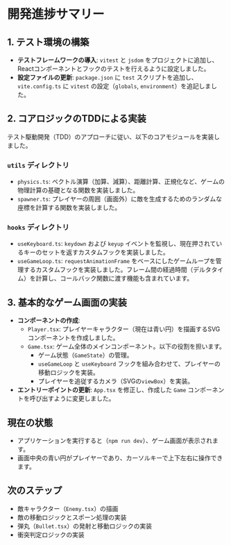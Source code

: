 # 開発進捗サマリー

## 1. テスト環境の構築

- **テストフレームワークの導入**: `vitest` と `jsdom` をプロジェクトに追加し、Reactコンポーネントとフックのテストを行えるように設定しました。
- **設定ファイルの更新**: `package.json` に `test` スクリプトを追加し、`vite.config.ts` に `vitest` の設定（`globals`, `environment`）を追記しました。

## 2. コアロジックのTDDによる実装

テスト駆動開発（TDD）のアプローチに従い、以下のコアモジュールを実装しました。

### `utils` ディレクトリ
- `physics.ts`: ベクトル演算（加算、減算）、距離計算、正規化など、ゲームの物理計算の基礎となる関数を実装しました。
- `spawner.ts`: プレイヤーの周囲（画面外）に敵を生成するためのランダムな座標を計算する関数を実装しました。

### `hooks` ディレクトリ
- `useKeyboard.ts`: `keydown` および `keyup` イベントを監視し、現在押されているキーのセットを返すカスタムフックを実装しました。
- `useGameLoop.ts`: `requestAnimationFrame` をベースにしたゲームループを管理するカスタムフックを実装しました。フレーム間の経過時間（デルタタイム）を計算し、コールバック関数に渡す機能も含まれています。

## 3. 基本的なゲーム画面の実装

- **コンポーネントの作成**: 
  - `Player.tsx`: プレイヤーキャラクター（現在は青い円）を描画するSVGコンポーネントを作成しました。
  - `Game.tsx`: ゲーム全体のメインコンポーネント。以下の役割を担います。
    - ゲーム状態（`GameState`）の管理。
    - `useGameLoop` と `useKeyboard` フックを組み合わせて、プレイヤーの移動ロジックを実装。
    - プレイヤーを追従するカメラ（SVGの`viewBox`）を実装。
- **エントリーポイントの更新**: `App.tsx` を修正し、作成した `Game` コンポーネントを呼び出すように変更しました。

## 現在の状態

- アプリケーションを実行すると（`npm run dev`）、ゲーム画面が表示されます。
- 画面中央の青い円がプレイヤーであり、カーソルキーで上下左右に操作できます。

## 次のステップ

- 敵キャラクター（`Enemy.tsx`）の描画
- 敵の移動ロジックとスポーン処理の実装
- 弾丸（`Bullet.tsx`）の発射と移動ロジックの実装
- 衝突判定ロジックの実装
